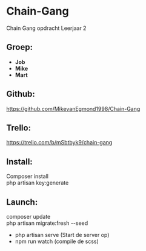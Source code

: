 # Chain-Gang
Chain Gang opdracht Leerjaar 2

## Groep:
* __Job__
* __Mike__
* __Mart__

## Github:
https://github.com/MikevanEgmond1998/Chain-Gang

## Trello:
https://trello.com/b/mSbtbyk9/chain-gang

## Install:
Composer install <br>
php artisan key:generate

## Launch:
composer update <br>
php artisan migrate:fresh --seed <br>
* php artisan serve (Start de server op)
* npm run watch (compile de scss)
